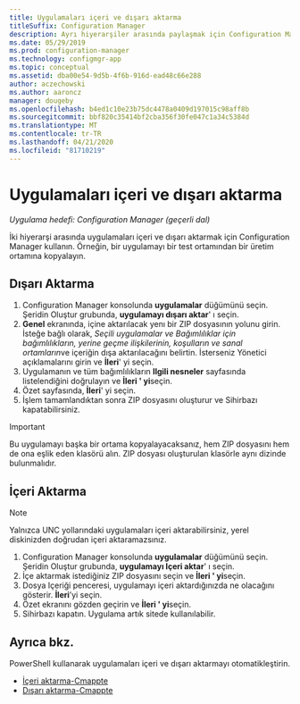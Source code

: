 ```yaml
---
title: Uygulamaları içeri ve dışarı aktarma
titleSuffix: Configuration Manager
description: Ayrı hiyerarşiler arasında paylaşmak için Configuration Manager uygulamaları içeri ve dışarı aktarmayı öğrenin.
ms.date: 05/29/2019
ms.prod: configuration-manager
ms.technology: configmgr-app
ms.topic: conceptual
ms.assetid: dba00e54-9d5b-4f6b-916d-ead48c66e288
author: aczechowski
ms.author: aaroncz
manager: dougeby
ms.openlocfilehash: b4ed1c10e23b75dc4478a0409d197015c98aff8b
ms.sourcegitcommit: bbf820c35414bf2cba356f30fe047c1a34c5384d
ms.translationtype: MT
ms.contentlocale: tr-TR
ms.lasthandoff: 04/21/2020
ms.locfileid: "81710219"
---
```

# <a name="import-and-export-applications"></a>Uygulamaları içeri ve dışarı aktarma

*Uygulama hedefi: Configuration Manager (geçerli dal)*

İki hiyerarşi arasında uygulamaları içeri ve dışarı aktarmak için Configuration Manager kullanın. Örneğin, bir uygulamayı bir test ortamından bir üretim ortamına kopyalayın.

## <a name="export"></a>Dışarı Aktarma

1. Configuration Manager konsolunda **uygulamalar** düğümünü seçin. Şeridin Oluştur grubunda, **uygulamayı dışarı aktar**' ı seçin.
1. **Genel** ekranında, içine aktarılacak yenı bir ZIP dosyasının yolunu girin. İsteğe bağlı olarak, *Seçili uygulamalar ve Bağımlılıklar için* *bağımlılıkların, yerine geçme ilişkilerinin, koşulların ve sanal ortamların*ve içeriğin dışa aktarılacağını belirtin.  İsterseniz Yönetici açıklamalarını girin ve **İleri**' yi seçin.
1. Uygulamanın ve tüm bağımlılıkların **Ilgili nesneler** sayfasında listelendiğini doğrulayın ve **İleri ' yi**seçin.
1. Özet sayfasında, **İleri**' yi seçin.
1. İşlem tamamlandıktan sonra ZIP dosyasını oluşturur ve Sihirbazı kapatabilirsiniz.

> [!IMPORTANT]
> Bu uygulamayı başka bir ortama kopyalayacaksanız, hem ZIP dosyasını hem de ona eşlik eden klasörü alın. ZIP dosyası oluşturulan klasörle aynı dizinde bulunmalıdır.

## <a name="import"></a>İçeri Aktarma

> [!NOTE]
> Yalnızca UNC yollarındaki uygulamaları içeri aktarabilirsiniz, yerel diskinizden doğrudan içeri aktaramazsınız.

1. Configuration Manager konsolunda **uygulamalar** düğümünü seçin. Şeridin Oluştur grubunda, **uygulamayı Içeri aktar**' ı seçin.
1. İçe aktarmak istediğiniz ZIP dosyasını seçin ve **İleri ' yi**seçin.
1. Dosya Içeriği penceresi, uygulamayı içeri aktardığınızda ne olacağını gösterir. **İleri**’yi seçin.
1. Özet ekranını gözden geçirin ve **İleri ' yi**seçin.
1. Sihirbazı kapatın. Uygulama artık sitede kullanılabilir.

## <a name="see-also"></a>Ayrıca bkz.
 
PowerShell kullanarak uygulamaları içeri ve dışarı aktarmayı otomatikleştirin.

* [İçeri aktarma-Cmappte](https://docs.microsoft.com/powershell/module/configurationmanager/import-cmapplication)
* [Dışarı aktarma-Cmappte](https://docs.microsoft.com/powershell/module/configurationmanager/export-cmapplication)

